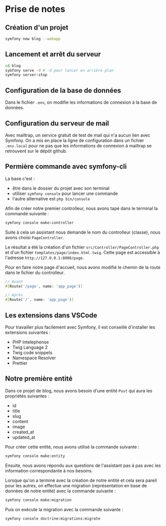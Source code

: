 # Prise de notes

## Création d'un projet

```bash
symfony new blog --webapp
```

## Lancement et arrêt du serveur

```bash
cd blog
symfony serve -d # -d pour lancer en arrière plan
symfony server:stop
```

## Configuration de la base de données

Dans le fichier `.env`, on modifie les informations de connexion à la base de données.

## Configuration du serveur de mail

Avec mailtrap, un service gratuit de test de mail qui n'a aucun lien avec Symfony. On a mis en place la ligne de configuration dans un fichier `.env.local` pour ne pas que les informations de connexion à mailtrap se retrouvent sur le dépôt github.

## Permière commande avec symfony-cli

La base c'est :

- être dans le dossier du projet avec son terminal
- utiliser `symfony console` pour lancer une commande
- l'autre alternative est `php bin/console`

Afin de créer notre premier controlleur, nous avons tapé dans le terminal la commande suivante :

```bash
symfony console make:controller
```
Suite à cela un assistant nous demande le nom du controlleur (classe), nous avons choisi `PageController`.

Le résultat a été la création d'un fichier `src/Controller/PageController.php` et d'un fichier `templates/page/index.html.twig`. Cette page est accessible à l'adresse `http://127.0.0.1:8000/page`.

Pour en faire notre page d'accueil, nous avons modifié le chemin de la route dans le fichier du controlleur.

```php
// Avant
#[Route('/page', name: 'app_page')]

// Après
#[Route('/', name: 'app_page')]
```

## Les extensions dans VSCode

Pour travailler plus facilement avec Symfony, il est conseillé d'installer les extensions suivantes :

- PHP Intelephense
- Twig Language 2
- Twig code snippets
- Namespace Resolver
- Prettier

## Notre première entité

Dans ce projet de blog, nous avons besoin d'une entité `Post` qui aura les propriétés suivantes :

- id
- title
- slug
- content
- image
- created_at
- updated_at

Pour créer cette entité, nous avons utilisé la commande suivante :

```bash
symfony console make:entity
```

Ensuite, nous avons répondu aux questions de l'assistant pas à pas avec les information correspondante à nos besoins.

Lorsque qu'on a terminé avec la création de notre entité et cela sera pareil pour les autres, on effectue une migration (représentation en base de données de notre entité) avec la commande suivante :

```bash
symfony console make:migration
```

Puis on exécute la migration avec la commande suivante :

```bash
symfony console doctrine:migrations:migrate
```